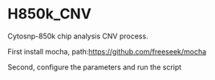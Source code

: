 # H850k_CNV
Cytosnp-850k chip analysis CNV process.

First install mocha, path:https://github.com/freeseek/mocha

Second, configure the parameters and run the script 
